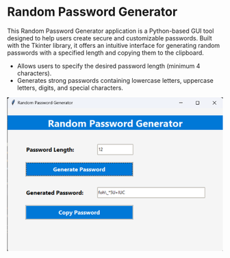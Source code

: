 # Random Password Generator
<p>This Random Password Generator application is a Python-based GUI tool designed to help users create secure and customizable passwords. Built with the Tkinter library, it offers an intuitive interface for generating random passwords with a specified length and copying them to the clipboard.</p>

- Allows users to specify the desired password length (minimum 4 characters).
- Generates strong passwords containing lowercase letters, uppercase letters, digits, and special characters.

![RandomPasswordGenerator](Randompass.png)
